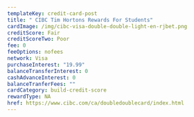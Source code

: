 ```yaml
---
templateKey: credit-card-post
title: " CIBC Tim Hortons Rewards For Students"
cardImage: /img/cibc-visa-double-double-light-en-rjbet.png
creditScore: Fair
creditScoreTwo: Poor
fee: 0
feeOptions: nofees
network: Visa
purchaseInterest: "19.99"
balanceTransferInterest: 0
cashAdvanceInterest: 0
balanceTranferFees: ""
cardCategory: build-credit-score
rewardType: NA
href: https://www.cibc.com/ca/doubledoublecard/index.html
---
```

